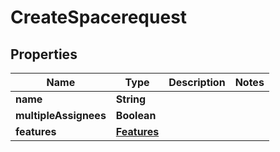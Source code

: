 

# CreateSpacerequest


## Properties

| Name | Type | Description | Notes |
|------------ | ------------- | ------------- | -------------|
|**name** | **String** |  |  |
|**multipleAssignees** | **Boolean** |  |  |
|**features** | [**Features**](Features.md) |  |  |



